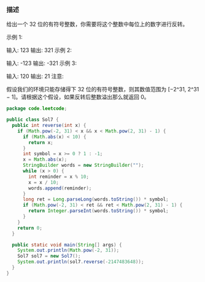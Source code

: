 ### 描述
给出一个 32 位的有符号整数，你需要将这个整数中每位上的数字进行反转。

示例 1:

输入: 123
输出: 321
 示例 2:

输入: -123
输出: -321
示例 3:

输入: 120
输出: 21
注意:

假设我们的环境只能存储得下 32 位的有符号整数，则其数值范围为 [−2^31,  2^31 − 1]。请根据这个假设，如果反转后整数溢出那么就返回 0。

```java
package code.leetcode;

public class Sol7 {
  public int reverse(int x) {
    if (Math.pow(-2, 31) < x && x < Math.pow(2, 31) - 1) {
      if (Math.abs(x) < 10) {
        return x;
      }
      int symbol = x >= 0 ? 1 : -1;
      x = Math.abs(x);
      StringBuilder words = new StringBuilder("");
      while (x > 0) {
        int reminder = x % 10;
        x = x / 10;
        words.append(reminder);
      }
      long ret = Long.parseLong(words.toString()) * symbol;
      if (Math.pow(-2, 31) < ret && ret < Math.pow(2, 31) - 1) {
        return Integer.parseInt(words.toString()) * symbol;
      }
    }
    return 0;
  }

  public static void main(String[] args) {
    System.out.println(Math.pow(-2, 31));
    Sol7 sol7 = new Sol7();
    System.out.println(sol7.reverse(-2147483648));
  }
}

```